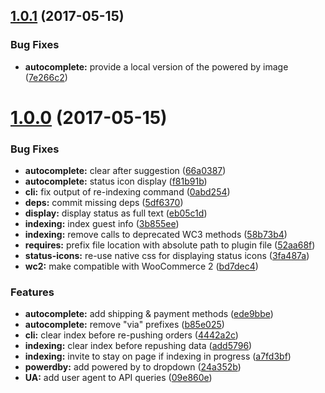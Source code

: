 <a name="1.0.1"></a>
## [1.0.1](https://github.com/rayrutjes/algolia-woocommerce-order-search-admin/compare/v1.0.0...v1.0.1) (2017-05-15)


### Bug Fixes

* **autocomplete:** provide a local version of the powered by image ([7e266c2](https://github.com/rayrutjes/algolia-woocommerce-order-search-admin/commit/7e266c2))



<a name="1.0.0"></a>
# [1.0.0](https://github.com/rayrutjes/algolia-woocommerce-order-search-admin/compare/09e860e...v1.0.0) (2017-05-15)


### Bug Fixes

* **autocomplete:** clear after suggestion ([66a0387](https://github.com/rayrutjes/algolia-woocommerce-order-search-admin/commit/66a0387))
* **autocomplete:** status icon display ([f81b91b](https://github.com/rayrutjes/algolia-woocommerce-order-search-admin/commit/f81b91b))
* **cli:** fix output of re-indexing command ([0abd254](https://github.com/rayrutjes/algolia-woocommerce-order-search-admin/commit/0abd254))
* **deps:** commit missing deps ([5df6370](https://github.com/rayrutjes/algolia-woocommerce-order-search-admin/commit/5df6370))
* **display:** display status as full text ([eb05c1d](https://github.com/rayrutjes/algolia-woocommerce-order-search-admin/commit/eb05c1d))
* **indexing:** index guest info ([3b855ee](https://github.com/rayrutjes/algolia-woocommerce-order-search-admin/commit/3b855ee))
* **indexing:** remove calls to deprecated WC3 methods ([58b73b4](https://github.com/rayrutjes/algolia-woocommerce-order-search-admin/commit/58b73b4))
* **requires:** prefix file location with absolute path to plugin file ([52aa68f](https://github.com/rayrutjes/algolia-woocommerce-order-search-admin/commit/52aa68f))
* **status-icons:** re-use native css for displaying status icons ([3fa487a](https://github.com/rayrutjes/algolia-woocommerce-order-search-admin/commit/3fa487a))
* **wc2:** make compatible with WooCommerce 2 ([bd7dec4](https://github.com/rayrutjes/algolia-woocommerce-order-search-admin/commit/bd7dec4))


### Features

* **autocomplete:** add shipping & payment methods ([ede9bbe](https://github.com/rayrutjes/algolia-woocommerce-order-search-admin/commit/ede9bbe))
* **autocomplete:** remove "via" prefixes ([b85e025](https://github.com/rayrutjes/algolia-woocommerce-order-search-admin/commit/b85e025))
* **cli:** clear index before re-pushing orders ([4442a2c](https://github.com/rayrutjes/algolia-woocommerce-order-search-admin/commit/4442a2c))
* **indexing:** clear index before repushing data ([add5796](https://github.com/rayrutjes/algolia-woocommerce-order-search-admin/commit/add5796))
* **indexing:** invite to stay on page if indexing in progress ([a7fd3bf](https://github.com/rayrutjes/algolia-woocommerce-order-search-admin/commit/a7fd3bf))
* **powerdby:** add powered by to dropdown ([24a352b](https://github.com/rayrutjes/algolia-woocommerce-order-search-admin/commit/24a352b))
* **UA:** add user agent to API queries ([09e860e](https://github.com/rayrutjes/algolia-woocommerce-order-search-admin/commit/09e860e))



